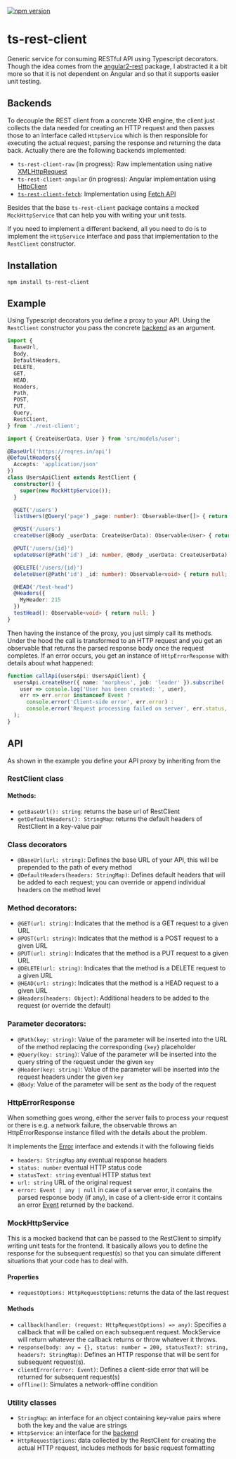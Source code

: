 [![npm version](https://badge.fury.io/js/ts-rest-client.svg)](https://badge.fury.io/js/ts-rest-client)

# ts-rest-client

Generic service for consuming RESTful API using Typescript decorators. Though the idea comes from the [angular2-rest](https://github.com/Paldom/angular2-rest) package, I abstracted it a bit more so that it is not dependent on Angular and so that it supports easier unit testing.

## Backends

To decouple the REST client from a concrete XHR engine, the client just collects the data needed for creating an HTTP request and then passes those to an interface called `HttpService` which is then responsible for executing the actual request, parsing the response and returning the data back. Actually there are the following backends implemented:

 - `ts-rest-client-raw` (in progress): Raw implementation using native [XMLHttpRequest](https://developer.mozilla.org/en-US/docs/Web/API/XMLHttpRequest)
 - `ts-rest-client-angular` (in progress): Angular implementation using [HttpClient](https://angular.io/api/common/http/HttpClient)
 - [`ts-rest-client-fetch`](https://npmjs.com/package/ts-rest-client-fetch): Implementation using [Fetch API](https://developer.mozilla.org/en-US/docs/Web/API/Fetch_API)

Besides that the base `ts-rest-client` package contains a mocked `MockHttpService` that can help you with writing your unit tests.

If you need to implement a different backend, all you need to do is to implement the `HttpService` interface and pass that implementation to the `RestClient` constructor.

## Installation

`npm install ts-rest-client`

## Example

Using Typescript decorators you define a proxy to your API. Using the `RestClient` constructor you pass the concrete [backend](#backends) as an argument.

```ts
import {
  BaseUrl,
  Body,
  DefaultHeaders,
  DELETE,
  GET,
  HEAD,
  Headers,
  Path,
  POST,
  PUT,
  Query,
  RestClient,
} from './rest-client';

import { CreateUserData, User } from 'src/models/user';

@BaseUrl('https://reqres.in/api')
@DefaultHeaders({
  Accepts: 'application/json'
})
class UsersApiClient extends RestClient {
  constructor() {
    super(new MockHttpService());
  }

  @GET('/users')
  listUsers(@Query('page') _page: number): Observable<User[]> { return null; }

  @POST('/users')
  createUser(@Body _userData: CreateUserData): Observable<User> { return null; }

  @PUT('/users/{id}')
  updateUser(@Path('id') _id: number, @Body _userData: CreateUserData): Observable<User> { return null; }

  @DELETE('/users/{id}')
  deleteUser(@Path('id') _id: number): Observable<void> { return null; }

  @HEAD('/test-head')
  @Headers({
    MyHeader: 215
  })
  testHead(): Observable<void> { return null; }
}
```

Then having the instance of the proxy, you just simply call its methods. Under the hood the call is transformed to an HTTP request and you get an observable that returns the parsed response body once the request completes. If an error occurs, you get an instance of `HttpErrorResponse` with details about what happened:

```ts
function callApi(usersApi: UsersApiClient) {
  usersApi.createUser({ name: 'morpheus', job: 'leader' }).subscribe(
    user => console.log('User has been created: ', user),
    err => err.error instanceof Event ?
      console.error('Client-side error', err.error) :
      console.error('Request processing failed on server', err.status, err.error)
  );
}
```

## API

As shown in the example you define your API proxy by inheriting from the
### RestClient class
#### Methods:
- `getBaseUrl(): string`: returns the base url of RestClient
- `getDefaultHeaders(): StringMap`: returns the default headers of RestClient in a key-value pair

### Class decorators
- `@BaseUrl(url: string)`: Defines the base URL of your API, this will be prepended to the path of every method
- `@DefaultHeaders(headers: StringMap)`: Defines default headers that will be added to each request; you can override or append individual headers on the method level

### Method decorators:
- `@GET(url: string)`: Indicates that the method is a GET request to a given URL
- `@POST(url: string)`: Indicates that the method is a POST request to a given URL
- `@PUT(url: string)`: Indicates that the method is a PUT request to a given URL
- `@DELETE(url: string)`: Indicates that the method is a DELETE request to a given URL
- `@HEAD(url: string)`: Indicates that the method is a HEAD request to a given URL
- `@Headers(headers: Object)`: Additional headers to be added to the request (or override the default)

### Parameter decorators:
- `@Path(key: string)`: Value of the parameter will be inserted into the URL of the method replacing the corresponding `{key}` placeholder
- `@Query(key: string)`: Value of the parameter will be inserted into the query string of the request under the given `key`
- `@Header(key: string)`: Value of the parameter will be inserted into the request headers under the given `key`
- `@Body`: Value of the parameter will be sent as the body of the request

### HttpErrorResponse
When something goes wrong, either the server fails to process your request or there is e.g. a network failure, the observable throws an HttpErrorResponse instance filled with the details about the problem.

It implements the [Error](https://developer.mozilla.org/en-US/docs/Web/JavaScript/Reference/Global_Objects/Error) interface and extends it with the following fields
- `headers: StringMap` any eventual response headers
- `status: number` eventual HTTP status code
- `statusText: string` eventual HTTP status text
- `url: string` URL of the original request
- `error: Event | any | null` in case of a server error, it contains the parsed response body (if any), in case of a client-side error it contains an error [Event](https://developer.mozilla.org/en-US/docs/Web/API/Event) returned by the backend.

### MockHttpService
This is a mocked backend that can be passed to the RestClient to simplify writing unit tests for the frontend. It basically allows you to define the response for the subsequent request(s) so that you can simulate different situations that your code has to deal with.

#### Properties
 - `requestOptions: HttpRequestOptions`: returns the data of the last request

#### Methods
 - `callback(handler: (request: HttpRequestOptions) => any)`: Specifies a callback that will be called on each subsequent request. MockService will return whatever the callback returns or throw whatever it throws.
 - `response(body: any = {}, status: number = 200, statusText?: string, headers?: StringMap)`: Defines an HTTP response that will be sent for subsequent request(s).
 - `clientError(error: Event)`: Defines a client-side error that will be returned for subsequent request(s)
 - `offline()`: Simulates a network-offline condition 

### Utility classes
- `StringMap`: an interface for an object containing key-value pairs where both the key and the value are strings
- `HttpService`: an interface for the [backend](#backends)
- `HttpRequestOptions`: data collected by the RestClient for creating the actual HTTP request, includes methods for basic request formatting